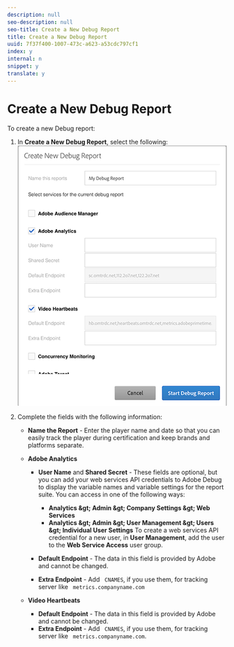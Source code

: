 ```yaml
---
description: null
seo-description: null
seo-title: Create a New Debug Report
title: Create a New Debug Report
uuid: 7f37f400-1007-473c-a623-a53cdc797cf1
index: y
internal: n
snippet: y
translate: y
---
```


# Create a New Debug Report

To create a new Debug report: 


1. In **Create a New Debug Report**, select the following: <a id="fig_DD6BC87024A2459E8DFBE76AC8AEBD21"></a> ![](assets/create-new-debug-report.png) 

1. Complete the fields with the following information: 
    * **Name the Report** - Enter the player name and date so that you can easily track the player during certification and keep brands and platforms separate.
    * **Adobe Analytics** 
        * **User Name** and **Shared Secret** - These fields are optional, but you can add your web services API credentials to Adobe Debug to display the variable names and variable settings for the report suite. You can access in one of the following ways:         
            * **Analytics &amp;gt; Admin &amp;gt; Company Settings &amp;gt; Web Services**
            * **Analytics &amp;gt; Admin &amp;gt; User Management &amp;gt; Users &amp;gt; Individual User Settings** To create a web services API credential for a new user, in **User Management**, add the user to the **Web Service Access** user group. 



        * **Default Endpoint** - The data in this field is provided by Adobe and cannot be changed.
        * **Extra Endpoint** - Add ` CNAMES`, if you use them, for tracking server like ` metrics.companyname.com`

    * **Video Heartbeats** 
        * **Default Endpoint** - The data in this field is provided by Adobe and cannot be changed.
        * **Extra Endpoint** - Add ` CNAMES`, if you use them, for tracking server like ` metrics.companyname.com`.




